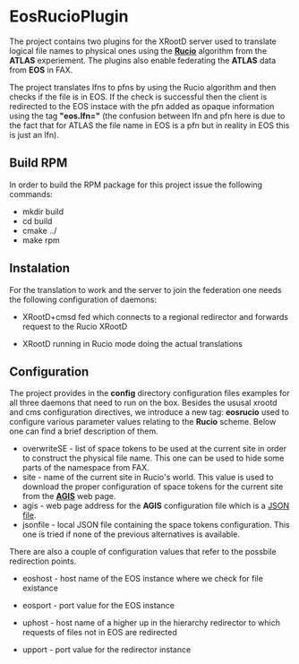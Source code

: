 EosRucioPlugin
==============

The project contains two plugins for the XRootD server used to translate logical file names to physical
ones using the [**Rucio**](https://twiki.cern.ch/twiki/bin/view/Atlas/MovingToRucio#n2n) algorithm from the **ATLAS**
experiement. The plugins also enable federating the **ATLAS** data from **EOS** in FAX.

The project translates lfns to pfns by using the Rucio algorithm and then checks if the file is in EOS. If the check
is successful then the client is redirected to the EOS instace with the pfn added as opaque information using the 
tag **"eos.lfn="** (the confusion between lfn and pfn here is due to the fact that for ATLAS the file name in EOS is a 
pfn but in reality in EOS this is just an lfn).


Build RPM
---------

In order to build the RPM package for this project issue the following commands:
* mkdir build
* cd build
* cmake ../
* make rpm

Instalation
-----------

For the translation to work and the server to join the federation one needs the following configuration of daemons:
* XRootD+cmsd fed which connects to a regional redirector and forwards request to the Rucio XRootD

* XRootD running in Rucio mode doing the actual translations

Configuration
-------------

The project provides in the **config** directory configuration files examples for all three daemons that need 
to run on the box. Besides the ususal xrootd and cms configuration directives, we introduce a new tag: **eosrucio**
used to configure various parameter values relating to the **Rucio** scheme. Below one can find a brief description
of them.

* overwriteSE - list of space tokens to be used at the current site in order to construct the physical file name. 
                This one can be used to hide some parts of the namespace from FAX.
* site - name of the current site in Rucio's world. This value is used to download the proper configuration of 
         space tokens for the current site from the [**AGIS**](https://twiki.cern.ch/twiki/bin/view/Atlas/MovingToRucio#n2n) 
         web page.
* agis - web page address for the **AGIS** configuration file which is a [JSON file](http://atlas-agis-api.cern.ch/request/service/query/get_se_services/?json&flavour=XROOTD).
* jsonfile - local JSON file containing the space tokens configuration. This one is tried if none of the previous
         alternatives is available.

There are also a couple of configuration values that refer to the possbile redirection points. 

* eoshost - host name of the EOS instance where we check for file existance
* eosport - port value for the EOS instance 


* uphost - host name of a higher up in the hierarchy redirector to which requests of files not in EOS are redirected
* upport - port value for the redirector instance 


